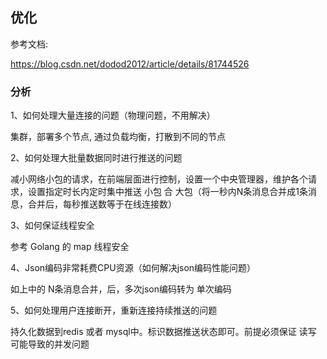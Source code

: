 ## 优化

参考文档: 

https://blog.csdn.net/dodod2012/article/details/81744526

### 分析

1、如何处理大量连接的问题（物理问题，不用解决）

集群，部署多个节点, 通过负载均衡，打散到不同的节点

2、如何处理大批量数据同时进行推送的问题

减小网络小包的请求，在前端层面进行控制，设置一个中央管理器，维护各个请求，设置指定时长内定时集中推送
小包 合 大包（将一秒内N条消息合并成1条消息，合并后，每秒推送数等于在线连接数）

3、如何保证线程安全

参考 Golang 的 map 线程安全

4、Json编码非常耗费CPU资源（如何解决json编码性能问题）

如上中的 N条消息合并，后，多次json编码转为 单次编码

5、如何处理用户连接断开，重新连接持续推送的问题

持久化数据到redis 或者 mysql中。标识数据推送状态即可。前提必须保证 读写 可能导致的并发问题